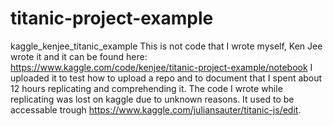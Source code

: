 # titanic-project-example
kaggle_kenjee_titanic_example
This is not code that I wrote myself, Ken Jee wrote it and it can be found here: https://www.kaggle.com/code/kenjee/titanic-project-example/notebook
I uploaded it to test how to upload a repo and to document that I spent about 12 hours replicating and comprehending it.
The code I wrote while replicating was lost on kaggle due to unknown reasons. 
It used to be accessable trough https://www.kaggle.com/juliansauter/titanic-js/edit. 
